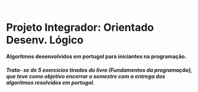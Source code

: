 <img src="C:\Users\Leonardo\Downloads\fecafeadlogo.png" style="zoom:10%;" />

# Projeto Integrador: Orientado Desenv. Lógico



#### Algoritmos desenvolvidos em portugol para iniciantes na programação.



##### Trata- se de 5 exercícios tirados do livro (Fundamentos da programação), que teve como objetivo encerrar o semestre com a entrega dos algoritmos resolvidos em portugol.



